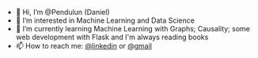- 👋 Hi, I’m @Pendulun (Daniel)
- 👀 I’m interested in Machine Learning and Data Science
- 🌱 I’m currently learning Machine Learning with Graphs; Causality; some web development with Flask and I'm always reading books
- 📫 How to reach me: [@linkedin](https://br.linkedin.com/in/souzacamposdaniel) or [@gmail](danielsouzacampos20@gmail.com)

<!---
Pendulun/Pendulun is a ✨ special ✨ repository because its `README.md` (this file) appears on your GitHub profile.
You can click the Preview link to take a look at your changes.
--->
